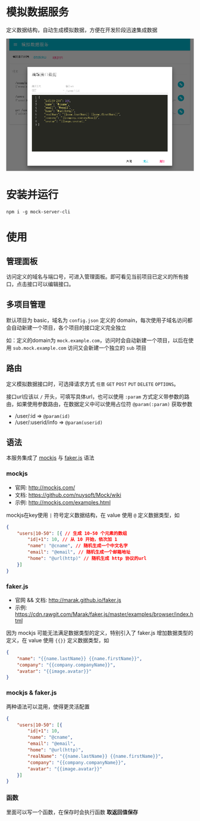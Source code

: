 # 模拟数据服务

定义数据结构，自动生成模拟数据，方便在开发阶段迅速集成数据

![](screenshot.png)

# 安装并运行

```
npm i -g mock-server-cli
```

# 使用

## 管理面板

访问定义的域名与端口号，可进入管理面板。即可看见当前项目已定义的所有接口，点击接口可以编辑接口。

## 多项目管理

默认项目为 basic，域名为 `config.json` 定义的 domain，每次使用子域名访问都会自动新建一个项目，各个项目的接口定义完全独立

如：定义的domain为 `mock.example.com`，访问时会自动新建一个项目，以后在使用 `sub.mock.example.com` 访问又会新建一个独立的 `sub` 项目

## 路由

定义模拟数据接口时，可选择请求方式 `任意` `GET` `POST` `PUT` `DELETE` `OPTIONS`。

接口url应该以 `/` 开头，可填写具体url，也可以使用 `:param` 方式定义带参数的路由，如果使用参数路由，在数据定义中可以使用占位符 `@param(:param)` 获取参数

 - /user/:id => `@param(id)`
 - /user/:userid/info => `@param(userid)`


## 语法

本服务集成了 [mockjs](http://mockjs.com/) 与 [faker.js](http://marak.github.io/faker.js/) 语法

### mockjs

 - 官网: http://mockjs.com/
 - 文档: https://github.com/nuysoft/Mock/wiki
 - 示例: http://mockjs.com/examples.html

mockjs在key使用 `|` 符号定义数据结构，在 value 使用 `@` 定义数据类型，如

```json
{
    "users|10-50": [{ // 生成 10-50 个元素的数组
        "id|+1": 10, // 从 10 开始，依次加 1
        "name": "@cname", // 随机生成一个中文名字
        "email": "@email", // 随机生成一个邮箱地址
        "home": "@url(http)" // 随机生成 http 协议的url
    }]
}
```

### faker.js

 - 官网 && 文档: http://marak.github.io/faker.js
 - 示例: https://cdn.rawgit.com/Marak/faker.js/master/examples/browser/index.html

因为 mockjs 可能无法满足数据类型的定义，特别引入了 faker.js 增加数据类型的定义，在 value 使用 `{{}}` 定义数据类型，如

```json
{
    "name": "{{name.lastName}} {{name.firstName}}",
    "company": "{{company.companyName}}",
    "avatar": "{{image.avatar}}"
}
```

### mockjs & faker.js

两种语法可以混用，使得更灵活配置

```json
{
    "users|10-50": [{ 
        "id|+1": 10, 
        "name": "@cname", 
        "email": "@email", 
        "home": "@url(http)",
        "realName": "{{name.lastName}} {{name.firstName}}",
        "company": "{{company.companyName}}",
        "avatar": "{{image.avatar}}"
    }]
}
```

### 函数

里面可以写一个函数，在保存时会执行函数 __取返回值保存__ 
